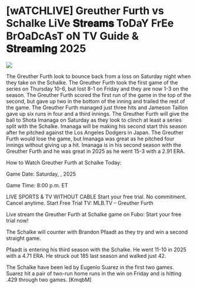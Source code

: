 # [wATCHLIVE] Greuther Furth vs Schalke LiVe 𝐒𝐭𝐫𝐞𝐚𝐦𝐬 ToDaY FrEe BrOaDcAsT oN TV Guide & 𝐒𝐭𝐫𝐞𝐚𝐦𝐢𝐧𝐠  2025  
  
  
[![](https://i.imgur.com/qSNzIqt.png)](https://movie.rssnews.media/RwjwPfzf.php)  
  
The Greuther Furth look to bounce back from a loss on Saturday night when they take on the Schalke. The Greuther Furth took the first game of the series on Thursday 10-6, but lost 8-1 on Friday and they are now 1-3 on the season. The Greuther Furth scored the first run of the game in the top of the second, but gave up two in the bottom of the inning and trailed the rest of the game. The Greuther Furth managed just three hits and Jameson Taillon gave up six runs in four and a third innings. The Greuther Furth will give the ball to Shota Imanaga on Saturday as they look to clinch at least a series split with the Schalke. Imanaga will be making his second start this season after he pitched against the Los Angeles Dodgers in Japan. The Greuther Furth would lose the game, but Imanaga was great as he pitched four innings without giving up a hit. Imanaga is in his second season with the Greuther Furth and he was great in 2025 as he went 15-3 with a 2.91 ERA.

How to Watch Greuther Furth at Schalke Today:

Game Date: Saturday, , 2025

Game Time: 8:00 p.m. ET

LIVE SPORTS & TV WITHOUT CABLE
Start your free trial. No commitment. Cancel anytime.
Start Free Trial
TV: MLB.TV – Greuther Furth

Live stream the Greuther Furth at Schalke game on Fubo: Start your free trial now!

The Schalke will counter with Brandon Pfaadt as they try and win a second straight game.

Pfaadt is entering his third season with the Schalke. He went 11-10 in 2025 with a 4.71 ERA. He struck out 185 last season and walked just 42.

The Schalke have been led by Eugenio Suarez in the first two games. Suarez hit a pair of two-run home runs in the win on Friday and is hitting .429 through two games. [KmqbM]